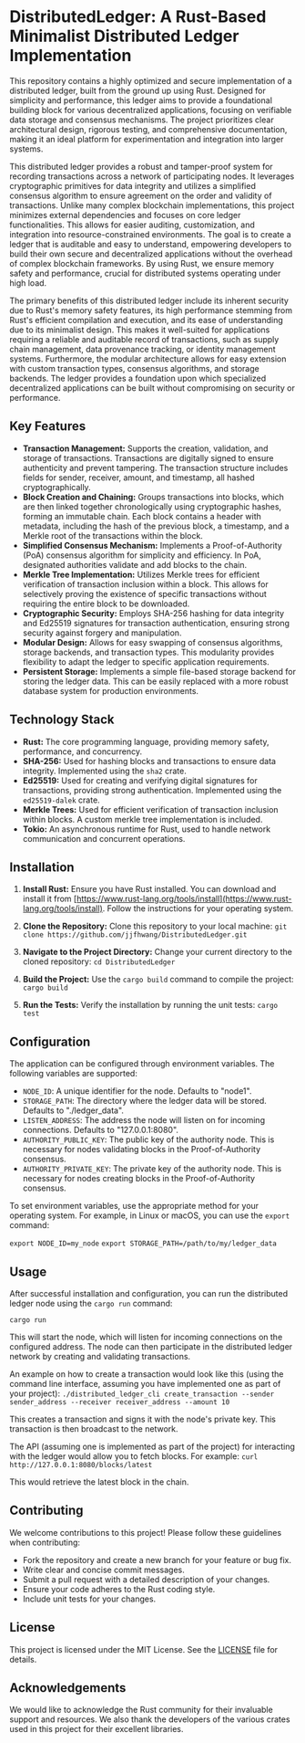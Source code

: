 # DistributedLedger: A Rust-Based Minimalist Distributed Ledger Implementation

This repository contains a highly optimized and secure implementation of a distributed ledger, built from the ground up using Rust. Designed for simplicity and performance, this ledger aims to provide a foundational building block for various decentralized applications, focusing on verifiable data storage and consensus mechanisms. The project prioritizes clear architectural design, rigorous testing, and comprehensive documentation, making it an ideal platform for experimentation and integration into larger systems.

This distributed ledger provides a robust and tamper-proof system for recording transactions across a network of participating nodes. It leverages cryptographic primitives for data integrity and utilizes a simplified consensus algorithm to ensure agreement on the order and validity of transactions. Unlike many complex blockchain implementations, this project minimizes external dependencies and focuses on core ledger functionalities. This allows for easier auditing, customization, and integration into resource-constrained environments. The goal is to create a ledger that is auditable and easy to understand, empowering developers to build their own secure and decentralized applications without the overhead of complex blockchain frameworks. By using Rust, we ensure memory safety and performance, crucial for distributed systems operating under high load.

The primary benefits of this distributed ledger include its inherent security due to Rust's memory safety features, its high performance stemming from Rust's efficient compilation and execution, and its ease of understanding due to its minimalist design. This makes it well-suited for applications requiring a reliable and auditable record of transactions, such as supply chain management, data provenance tracking, or identity management systems. Furthermore, the modular architecture allows for easy extension with custom transaction types, consensus algorithms, and storage backends. The ledger provides a foundation upon which specialized decentralized applications can be built without compromising on security or performance.

## Key Features

*   **Transaction Management:** Supports the creation, validation, and storage of transactions. Transactions are digitally signed to ensure authenticity and prevent tampering. The transaction structure includes fields for sender, receiver, amount, and timestamp, all hashed cryptographically.
*   **Block Creation and Chaining:** Groups transactions into blocks, which are then linked together chronologically using cryptographic hashes, forming an immutable chain. Each block contains a header with metadata, including the hash of the previous block, a timestamp, and a Merkle root of the transactions within the block.
*   **Simplified Consensus Mechanism:** Implements a Proof-of-Authority (PoA) consensus algorithm for simplicity and efficiency. In PoA, designated authorities validate and add blocks to the chain.
*   **Merkle Tree Implementation:** Utilizes Merkle trees for efficient verification of transaction inclusion within a block. This allows for selectively proving the existence of specific transactions without requiring the entire block to be downloaded.
*   **Cryptographic Security:** Employs SHA-256 hashing for data integrity and Ed25519 signatures for transaction authentication, ensuring strong security against forgery and manipulation.
*   **Modular Design:** Allows for easy swapping of consensus algorithms, storage backends, and transaction types. This modularity provides flexibility to adapt the ledger to specific application requirements.
*   **Persistent Storage:** Implements a simple file-based storage backend for storing the ledger data. This can be easily replaced with a more robust database system for production environments.

## Technology Stack

*   **Rust:** The core programming language, providing memory safety, performance, and concurrency.
*   **SHA-256:** Used for hashing blocks and transactions to ensure data integrity. Implemented using the `sha2` crate.
*   **Ed25519:** Used for creating and verifying digital signatures for transactions, providing strong authentication. Implemented using the `ed25519-dalek` crate.
*   **Merkle Trees:** Used for efficient verification of transaction inclusion within blocks. A custom merkle tree implementation is included.
*   **Tokio:** An asynchronous runtime for Rust, used to handle network communication and concurrent operations.

## Installation

1.  **Install Rust:** Ensure you have Rust installed. You can download and install it from [https://www.rust-lang.org/tools/install](https://www.rust-lang.org/tools/install). Follow the instructions for your operating system.

2.  **Clone the Repository:** Clone this repository to your local machine:
    `git clone https://github.com/jjfhwang/DistributedLedger.git`

3.  **Navigate to the Project Directory:** Change your current directory to the cloned repository:
    `cd DistributedLedger`

4.  **Build the Project:** Use the `cargo build` command to compile the project:
    `cargo build`

5.  **Run the Tests:** Verify the installation by running the unit tests:
    `cargo test`

## Configuration

The application can be configured through environment variables. The following variables are supported:

*   `NODE_ID`: A unique identifier for the node. Defaults to "node1".
*   `STORAGE_PATH`: The directory where the ledger data will be stored. Defaults to "./ledger_data".
*   `LISTEN_ADDRESS`: The address the node will listen on for incoming connections. Defaults to "127.0.0.1:8080".
*   `AUTHORITY_PUBLIC_KEY`: The public key of the authority node. This is necessary for nodes validating blocks in the Proof-of-Authority consensus.
*   `AUTHORITY_PRIVATE_KEY`: The private key of the authority node. This is necessary for nodes creating blocks in the Proof-of-Authority consensus.

To set environment variables, use the appropriate method for your operating system. For example, in Linux or macOS, you can use the `export` command:

`export NODE_ID=my_node`
`export STORAGE_PATH=/path/to/my/ledger_data`

## Usage

After successful installation and configuration, you can run the distributed ledger node using the `cargo run` command:

`cargo run`

This will start the node, which will listen for incoming connections on the configured address. The node can then participate in the distributed ledger network by creating and validating transactions.

An example on how to create a transaction would look like this (using the command line interface, assuming you have implemented one as part of your project):
`./distributed_ledger_cli create_transaction --sender sender_address --receiver receiver_address --amount 10`

This creates a transaction and signs it with the node's private key. This transaction is then broadcast to the network.

The API (assuming one is implemented as part of the project) for interacting with the ledger would allow you to fetch blocks. For example:
`curl http://127.0.0.1:8080/blocks/latest`

This would retrieve the latest block in the chain.

## Contributing

We welcome contributions to this project! Please follow these guidelines when contributing:

*   Fork the repository and create a new branch for your feature or bug fix.
*   Write clear and concise commit messages.
*   Submit a pull request with a detailed description of your changes.
*   Ensure your code adheres to the Rust coding style.
*   Include unit tests for your changes.

## License

This project is licensed under the MIT License. See the [LICENSE](https://github.com/jjfhwang/DistributedLedger/blob/main/LICENSE) file for details.

## Acknowledgements

We would like to acknowledge the Rust community for their invaluable support and resources. We also thank the developers of the various crates used in this project for their excellent libraries.